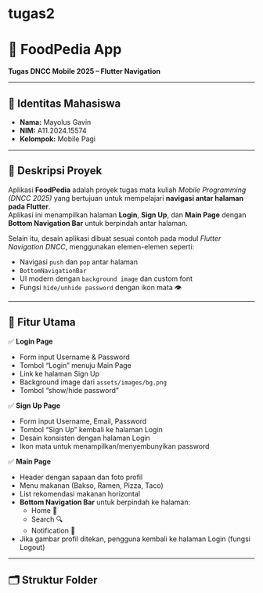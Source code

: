 # tugas2

# 🥘 FoodPedia App  
**Tugas DNCC Mobile 2025 – Flutter Navigation**

---

## 👤 Identitas Mahasiswa
- **Nama:** Mayolus Gavin  
- **NIM:** A11.2024.15574  
- **Kelompok:** Mobile Pagi  

---

## 📱 Deskripsi Proyek
Aplikasi **FoodPedia** adalah proyek tugas mata kuliah *Mobile Programming (DNCC 2025)* yang bertujuan untuk mempelajari **navigasi antar halaman pada Flutter**.  
Aplikasi ini menampilkan halaman **Login**, **Sign Up**, dan **Main Page** dengan **Bottom Navigation Bar** untuk berpindah antar halaman.  

Selain itu, desain aplikasi dibuat sesuai contoh pada modul *Flutter Navigation DNCC*, menggunakan elemen-elemen seperti:
- Navigasi `push` dan `pop` antar halaman
- `BottomNavigationBar`
- UI modern dengan `background image` dan custom font
- Fungsi `hide/unhide password` dengan ikon mata 👁️  

---

## 🧭 Fitur Utama
✅ **Login Page**  
- Form input Username & Password  
- Tombol “Login” menuju Main Page  
- Link ke halaman Sign Up  
- Background image dari `assets/images/bg.png`  
- Tombol “show/hide password”

✅ **Sign Up Page**  
- Form input Username, Email, Password  
- Tombol “Sign Up” kembali ke halaman Login  
- Desain konsisten dengan halaman Login  
- Ikon mata untuk menampilkan/menyembunyikan password  

✅ **Main Page**  
- Header dengan sapaan dan foto profil  
- Menu makanan (Bakso, Ramen, Pizza, Taco)  
- List rekomendasi makanan horizontal  
- **Bottom Navigation Bar** untuk berpindah ke halaman:
  - Home 🍛  
  - Search 🔍  
  - Notification 🔔  
- Jika gambar profil ditekan, pengguna kembali ke halaman Login (fungsi Logout)

---

## 🗂️ Struktur Folder

